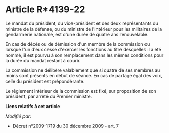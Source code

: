 # Article R*4139-22

Le mandat du président, du vice-président et des deux représentants du   ministre de la défense, ou du ministre de
l'intérieur pour les militaires de la gendarmerie nationale, est d'une durée de quatre ans renouvelable. 

En cas de décès ou de démission d'un membre de la commission ou lorsque l'un d'eux cesse d'exercer les fonctions au titre
desquelles il a été nommé, il est pourvu à son remplacement dans les mêmes conditions pour la durée du mandat restant à
courir. 

La commission ne délibère valablement que si quatre de ses membres au moins sont présents en début de séance. En cas de
partage égal des voix, celle du président est prépondérante. 

Le règlement intérieur de la commission est fixé, sur proposition de son président, par arrêté du Premier ministre.

**Liens relatifs à cet article**

_Modifié par_:

  - Décret n°2009-1719 du 30 décembre 2009 - art. 7
